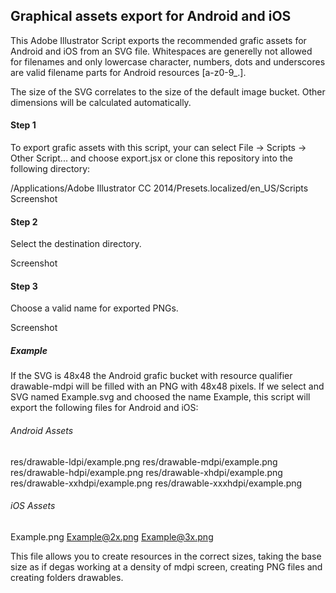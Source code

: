 ## Graphical assets export for Android and iOS

This Adobe Illustrator Script exports the recommended grafic assets for Android and iOS from an SVG file. Whitespaces are generelly not allowed for filenames and only lowercase character, numbers, dots and underscores are valid filename parts for Android resources [a-z0-9_.].

The size of the SVG correlates to the size of the default image bucket. Other dimensions will be calculated automatically.

#### Step 1

To export grafic assets with this script, your can select File -> Scripts -> Other Script... and choose export.jsx or clone this repository into the following directory:

/Applications/Adobe Illustrator CC 2014/Presets.localized/en_US/Scripts
Screenshot

#### Step 2

Select the destination directory.

Screenshot

#### Step 3

Choose a valid name for exported PNGs.

Screenshot

##### Example

If the SVG is 48x48 the Android grafic bucket with resource qualifier drawable-mdpi will be filled with an PNG with 48x48 pixels. If we select and SVG named Example.svg and choosed the name Example, this script will export the following files for Android and iOS:

###### Android Assets

res/drawable-ldpi/example.png
res/drawable-mdpi/example.png
res/drawable-hdpi/example.png
res/drawable-xhdpi/example.png
res/drawable-xxhdpi/example.png
res/drawable-xxxhdpi/example.png

###### iOS Assets

Example.png
Example@2x.png
Example@3x.png


This file allows you to create resources in the correct sizes, 
taking the base size as if degas working at a density of mdpi screen, 
creating PNG files and creating folders drawables.

